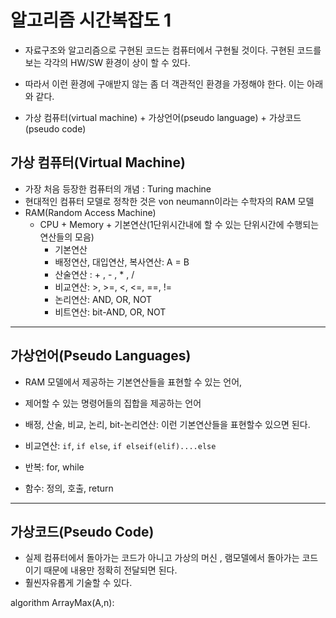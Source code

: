 # 알고리즘 시간복잡도 1


- 자료구조와 알고리즘으로 구현된 코드는 컴퓨터에서 구현될 것이다. 구현된 코드를 보는 각각의 HW/SW 환경이 상이 할 수 있다. 
- 따라서 이런 환경에 구애받지 않는 좀 더 객관적인 환경을 가정해야 한다. 이는 아래와 같다.

- 가상 컴퓨터(virtual machine) + 가상언어(pseudo language) + 가상코드(pseudo code)

## 가상 컴퓨터(Virtual Machine)

- 가장 처음 등장한 컴퓨터의 개념 : Turing machine
- 현대적인 컴퓨터 모델로 정착한 것은 von neumann이라는 수학자의 RAM 모델
- RAM(Random Access Machine)
    - CPU + Memory + 기본연산(1단위시간내에 할 수 있는 단위시간에 수행되는 연산들의 모음)
        - 기본연산
        - 배정연산, 대입연산, 복사연산: A = B
        - 산술연산 : + , - , * , / 
        - 비교연산: >, >=, <, <=, ==, !=
        - 논리연산: AND, OR, NOT
        - 비트연산: bit-AND, OR, NOT
---
## 가상언어(Pseudo Languages)
- RAM 모델에서 제공하는 기본연산들을 표현할 수 있는 언어, 
- 제어할 수 있는 명령어들의 집합을 제공하는 언어

- 배정, 산술, 비교, 논리, bit-논리연산: 이런 기본연산들을 표현할수 있으면 된다.
- 비교연산: `if`, `if else`, `if elseif(elif)....else`
- 반복: for, while
- 함수: 정의, 호출, return
---
## 가상코드(Pseudo Code)
- 실제 컴퓨터에서 돌아가는 코드가 아니고 가상의 머신 , 램모델에서 돌아가는 코드이기 때문에 내용만 정확히 전달되면 된다.
- 훨씬자유롭게 기술할 수 있다.

algorithm ArrayMax(A,n):